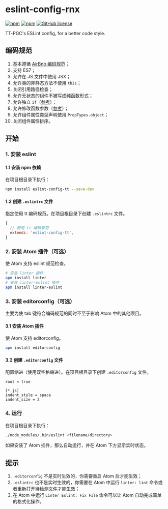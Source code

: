 # eslint-config-rnx

[![npm](https://img.shields.io/npm/v/eslint-config-rnx.svg?maxAge=60)](https://www.npmjs.com/package/eslint-config-rnx)
[![npm](https://img.shields.io/npm/dt/eslint-config-rnx.svg?maxAge=60)](https://www.npmjs.com/package/eslint-config-rnx)
[![GitHub license](https://img.shields.io/badge/license-MIT-blue.svg)](https://raw.githubusercontent.com/dragonwong/eslint-config-rnx/master/LICENSE)

TT-PGC's ESLint config, for a better code style.

## 编码规范

1. 基本遵循 [AirBnb 编码规范](https://github.com/airbnb/javascript)；
2. 支持 ES7；
3. 允许在 JS 文件中使用 JSX；
4. 允许类的非静态方法不使用 `this`；
5. 关闭引用路径检查；
6. 允许无状态的组件不被写成纯函数形式；
7. 允许独立 `if`（[参考](http://eslint.org/docs/rules/no-lonely-if)）；
8. 允许修改函数参数（[参考](http://eslint.org/docs/rules/no-param-reassign)）；
9. 允许组件属性类型声明使用 `PropTypes.object`；
10. 关闭组件属性排序。

## 开始

### 1. 安装 eslint

#### 1.1 安装 npm 依赖

在项目根目录下执行：

```bash
npm install eslint-config-tt --save-dev
```

#### 1.2 创建 `.eslintrc` 文件

指定使用 tt 编码规范。在项目根目录下创建 `.eslintrc` 文件。

```js
{
  // 使用 tt 编码规范
  extends: 'eslint-config-tt',
}
```

### 2. 安装 Atom 插件（可选）

使 Atom 支持 eslint 规范检查。

```bash
# 安装 linter 插件
apm install linter
# 安装 linter-eslint 插件
apm install linter-eslint
```

### 3. 安装 editorconfig（可选）

主要为使 tab 键符合编码规范的同时不至于影响 Atom 中的其他项目。

#### 3.1 安装 Atom 插件

使 Atom 支持 editorconfig。

```bash
apm install editorconfig
```

#### 3.2 创建 `.editorconfig` 文件

配置缩进（使用双空格缩进）。在项目根目录下创建 `.editorconfig` 文件。

```
root = true

[*.js]
indent_style = space
indent_size = 2
```

### 4. 运行

在项目根目录下执行：

```bash
./node_modules/.bin/eslint <filename/directory>
```

如果安装了 Atom 插件，那么自动运行，并在 Atom 下方显示实时状态。

## 提示

1. `.editorconfig` 不是实时生效的，你需要重启 Atom 后才能生效；
2. `.eslintrc` 也不是实时生效的，你需要在 Atom 中运行 `linter: lint` 命令或者重新打开待检测文件才能生效；
3. 在 Atom 中运行 `Linter Eslint: Fix File` 命令可以让 Atom 自动完成简单的格式化操作。
